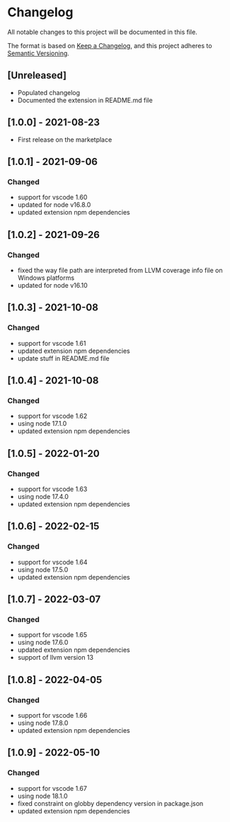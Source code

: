 # Changelog

All notable changes to this project will be documented in this file.

The format is based on [Keep a Changelog](https://keepachangelog.com/en/1.0.0/),
and this project adheres to [Semantic Versioning](https://semver.org/spec/v2.0.0.html).

## [Unreleased]

- Populated changelog
- Documented the extension in README.md file

## [1.0.0] - 2021-08-23

- First release on the marketplace

## [1.0.1] - 2021-09-06

### Changed

- support for vscode 1.60
- updated for node v16.8.0
- updated extension npm dependencies

## [1.0.2] - 2021-09-26

### Changed

- fixed the way file path are interpreted from LLVM coverage info file on Windows platforms
- updated for node v16.10

## [1.0.3] - 2021-10-08

### Changed

- support for vscode 1.61
- updated extension npm dependencies
- update stuff in README.md file

## [1.0.4] - 2021-10-08

### Changed

- support for vscode 1.62
- using node 17.1.0
- updated extension npm dependencies

## [1.0.5] - 2022-01-20

### Changed

- support for vscode 1.63
- using node 17.4.0
- updated extension npm dependencies

## [1.0.6] - 2022-02-15

### Changed

- support for vscode 1.64
- using node 17.5.0
- updated extension npm dependencies

## [1.0.7] - 2022-03-07

### Changed

- support for vscode 1.65
- using node 17.6.0
- updated extension npm dependencies
- support of llvm version 13

## [1.0.8] - 2022-04-05

### Changed

- support for vscode 1.66
- using node 17.8.0
- updated extension npm dependencies

## [1.0.9] - 2022-05-10

### Changed

- support for vscode 1.67
- using node 18.1.0
- fixed constraint on globby dependency version in package.json
- updated extension npm dependencies
